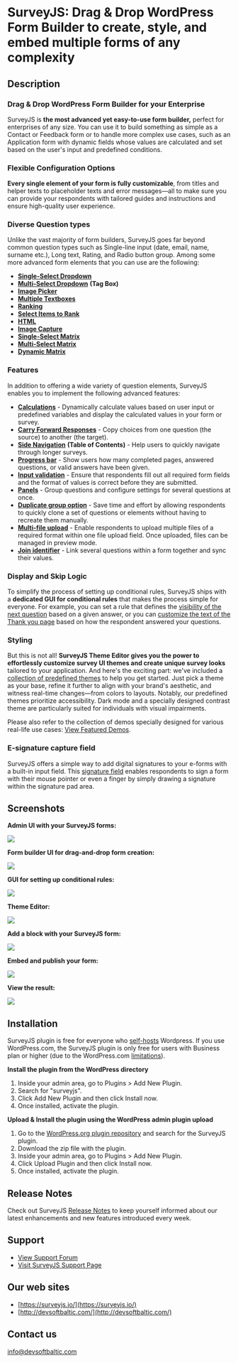 # SurveyJS: Drag & Drop WordPress Form Builder to create, style, and embed multiple forms of any complexity #

## Description ##

### Drag & Drop WordPress Form Builder for your Enterprise

SurveyJS is **the most advanced yet easy-to-use form builder,** perfect for enterprises of any size. You can use it to build something as simple as a Contact or Feedback form or to handle more complex use cases, such as an Application form with dynamic fields whose values are calculated and set based on the user's input and predefined conditions.

### Flexible Configuration Options

**Every single element of your form is fully customizable**, from titles and helper texts to placeholder texts and error messages&mdash;all to make sure you can provide your respondents with tailored guides and instructions and ensure high-quality user experience.

### Diverse Question types

Unlike the vast majority of form builders, SurveyJS goes far beyond common question types such as Single-line input (date, email, name, surname etc.), Long text, Rating, and Radio button group. Among some more advanced form elements that you can use are the following:

- [**Single-Select Dropdown**](https://surveyjs.io/form-library/examples/create-dropdown-menu-in-javascript/)
- [**Multi-Select Dropdown**](https://surveyjs.io/form-library/examples/how-to-create-multiselect-tag-box/) **(Tag Box)**
- [**Image Picker**](https://surveyjs.io/form-library/examples/image-picker-question/)
- [**Multiple Textboxes**](https://surveyjs.io/form-library/examples/multiple-text-box-question/)
- [**Ranking**](https://surveyjs.io/form-library/examples/add-ranking-question-to-form/)
- [**Select Items to Rank**](https://surveyjs.io/form-library/examples/select-items-to-rank/)
- [**HTML**](https://surveyjs.io/form-library/examples/questiontype-html/)
- [**Image Capture**](https://surveyjs.io/form-library/examples/photo-capture/)
- [**Single-Select Matrix**](https://surveyjs.io/form-library/examples/single-selection-matrix-table-question/)
- [**Multi-Select Matrix**](https://surveyjs.io/form-library/examples/questiontype-matrixdropdown/)
- [**Dynamic Matrix**](https://surveyjs.io/form-library/examples/questiontype-matrixdynamic/)

### Features

In addition to offering a wide variety of question elements, SurveyJS enables you to implement the following advanced features:

- [**Calculations**](https://surveyjs.io/form-library/examples/questiontype-matrixdynamic-totals/) - Dynamically calculate values based on user input or predefined variables and display the calculated values in your form or survey.
- [**Carry Forward Responses**](https://surveyjs.io/form-library/examples/survey-carry-forward/) - Copy choices from one question (the source) to another (the target). 
- [**Side Navigation**](https://surveyjs.io/form-library/examples/table-of-contents/) **(Table of Contents)** - Help users to quickly navigate through longer surveys.
- [**Progress bar**](https://surveyjs.io/form-library/examples/configure-form-navigation-with-progress-indicators/)  - Show users how many completed pages, answered questions, or valid answers have been given.
- [**Input validation**](https://surveyjs.io/form-library/examples/javascript-form-validation/) - Ensure that respondents fill out all required form fields and the format of values is correct before they are submitted.
- [**Panels**](https://surveyjs.io/form-library/examples/set-properties-on-multiple-questions-using-panel/) - Group questions and configure settings for several questions at once. 
- [**Duplicate group option**](https://surveyjs.io/form-library/examples/dynamic-matrix-table-question-with-dropdown-cell-type/) - Save time and effort by allowing respondents to quickly clone a set of questions or elements without having to recreate them manually.
- [**Multi-file upload**](https://surveyjs.io/form-library/examples/file-upload/) - Enable respondents to upload multiple files of a required format within one file upload field. Once uploaded, files can be managed in preview mode.
- [**Join identifier**](https://surveyjs.io/form-library/examples/merge-question-values/) - Link several questions within a form together and sync their values.

### Display and Skip Logic

To simplify the process of setting up conditional rules, SurveyJS ships with a **dedicated GUI for conditional rules** that makes the process simple for everyone. For example, you can set a rule that defines the [visibility of the next question](https://surveyjs.io/form-library/examples/conditional-logic-and-branching-in-surveys/) based on a given answer, or you can [customize the text of the Thank you page](https://surveyjs.io/form-library/examples/nps-question/) based on how the respondent answered your questions.

### Styling

But this is not all! **SurveyJS Theme Editor gives you the power to effortlessly customize survey UI themes and create unique survey looks** tailored to your application. And here's the exciting part: we've included a [collection of predefined themes](https://surveyjs.io/form-library/documentation/manage-default-themes-and-styles#add-surveyjs-themes-to-your-application) to help you get started. Just pick a theme as your base, refine it further to align with your brand's aesthetic, and witness real-time changes&mdash;from colors to layouts. Notably, our predefined themes prioritize accessibility. Dark mode and a specially designed contrast theme are particularly suited for individuals with visual impairments.

Please also refer to the collection of demos specially designed for various real-life use cases: [View Featured Demos](https://surveyjs.io/form-library/examples/overview).

### E-signature capture field

SurveyJS offers a simple way to add digital signatures to your e-forms with a built-in input field. This [signature field](https://surveyjs.io/form-library/examples/signature-pad-widget-javascript/) enables respondents to sign a form with their mouse pointer or even a finger by simply drawing a signature within the signature pad area.

## Screenshots ##

**Admin UI with your SurveyJS forms:**

![](https://github.com/surveyjs/surveyjs-wordpress/blob/master/src/assets/screenshot-1.png?raw=true)

**Form builder UI for drag-and-drop form creation:**

![](https://github.com/surveyjs/surveyjs-wordpress/blob/master/src/assets/screenshot-2.png?raw=true)

**GUI for setting up conditional rules:**

![](https://github.com/surveyjs/surveyjs-wordpress/blob/master/src/assets/screenshot-3.png?raw=true)

**Theme Editor:**

![](https://github.com/surveyjs/surveyjs-wordpress/blob/master/src/assets/screenshot-4.png?raw=true)

**Add a block with your SurveyJS form:**

![](https://github.com/surveyjs/surveyjs-wordpress/blob/master/src/assets/screenshot-5.png?raw=true)

**Embed and publish your form:**

![](https://github.com/surveyjs/surveyjs-wordpress/blob/master/src/assets/screenshot-6.png?raw=true)

**View the result:**

![](https://github.com/surveyjs/surveyjs-wordpress/blob/master/src/assets/screenshot-7.png?raw=true)

## Installation ##

SurveyJS plugin is free for everyone who [self-hosts](https://wordpress.com/go/website-building/wordpress-com-vs-wordpress-org/) Wordpress. If you use WordPress.com, the SurveyJS plugin is only free for users with Business plan or higher (due to the WordPress.com [limitations](https://www.wpbeginner.com/beginners-guide/what-are-the-limitations-of-wordpress-com/)).

**Install the plugin from the WordPress directory**

1. Inside your admin area, go to Plugins > Add New Plugin.
1. Search for "surveyjs".
1. Click Add New Plugin and then click Install now.
1. Once installed, activate the plugin.

**Upload & Install the plugin using the WordPress admin plugin upload**

1. Go to the [WordPress.org plugin repository](https://wordpress.org/plugins/surveyjs/) and search for the SurveyJS plugin.
1. Download the zip file with the plugin.
1. Inside your admin area, go to Plugins > Add New Plugin.
1. Click Upload Plugin and then click Install now.
1. Once installed, activate the plugin.

## Release Notes ##

Check out SurveyJS [Release Notes](https://surveyjs.io/stay-updated/release-notes) to keep yourself informed about our latest enhancements and new features introduced every week.

## Support ##
* [View Support Forum](https://wordpress.org/support/plugin/surveyjs)
* [Visit SurveyJS Support Page](https://surveyjs.io/support)

## Our web sites ##
* [https://surveyjs.io/](https://surveyjs.io/)
* [http://devsoftbaltic.com/](http://devsoftbaltic.com/)

## Contact us ##
info@devsoftbaltic.com
